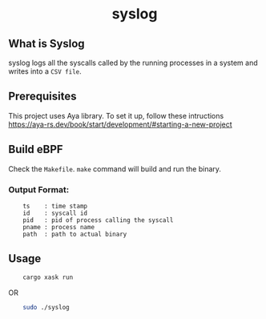 <h1 align="center">
	syslog
</h1>

## What is Syslog
syslog logs all the syscalls called by the running processes in a system and writes into a `CSV file`.<br>

## Prerequisites

This project uses Aya library. To set it up, follow these intructions <br>
https://aya-rs.dev/book/start/development/#starting-a-new-project 

## Build eBPF

Check the `Makefile`. `make` command will build and run the binary. 



### Output Format:
```
    ts    : time stamp
    id    : syscall id
    pid   : pid of process calling the syscall
    pname : process name
    path  : path to actual binary
```

## Usage
```sh
    cargo xask run
```
OR
```sh
    sudo ./syslog
```